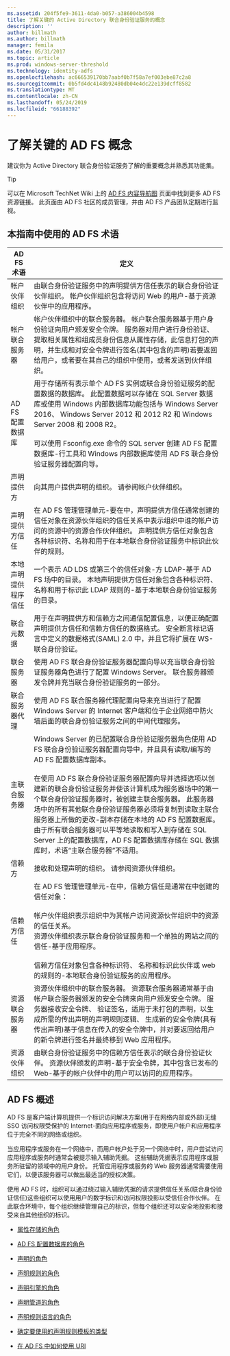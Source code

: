 ```yaml
---
ms.assetid: 204f5fe9-3611-4da0-b057-a386004b4598
title: 了解关键的 Active Directory 联合身份验证服务的概念
description: ''
author: billmath
ms.author: billmath
manager: femila
ms.date: 05/31/2017
ms.topic: article
ms.prod: windows-server-threshold
ms.technology: identity-adfs
ms.openlocfilehash: ac666539170bb7aabf0b7f58a7ef003ebe87c2a8
ms.sourcegitcommit: 0b5fd4dc4148b92480db04e4dc22e139dcff8582
ms.translationtype: MT
ms.contentlocale: zh-CN
ms.lasthandoff: 05/24/2019
ms.locfileid: "66188392"
---
```

# <a name="understanding-key-ad-fs-concepts"></a>了解关键的 AD FS 概念
建议你为 Active Directory 联合身份验证服务了解的重要概念并熟悉其功能集。  
  
> [!TIP]  
> 可以在 Microsoft TechNet Wiki 上的 [AD FS 内容导航图](https://social.technet.microsoft.com/wiki/contents/articles/2735.aspx) 页面中找到更多 AD FS 资源链接。 此页面由 AD FS 社区的成员管理，并由 AD FS 产品团队定期进行监视。  
  
## <a name="ad-fs-terminology-used-in-this-guide"></a>本指南中使用的 AD FS 术语  
  
|AD FS 术语|定义|  
|--------------|--------------|  
|帐户伙伴组织|由联合身份验证服务中的声明提供方信任表示的联合身份验证伙伴组织。 帐户伙伴组织包含将访问 Web 的用户\-基于资源伙伴中的应用程序。|  
|帐户联合服务器|帐户伙伴组织中的联合服务器。 帐户联合服务器基于用户身份验证向用户颁发安全令牌。 服务器对用户进行身份验证、 提取相关属性和组成员身份信息从属性存储，此信息打包的声明，并生成和对安全令牌进行签名\(其中包含的声明\)若要返回给用户，或者要在其自己的组织中使用，或者发送到伙伴组织。|  
|AD FS 配置数据库|用于存储所有表示单个 AD FS 实例或联合身份验证服务的配置数据的数据库。 此配置数据可以存储在 SQL Server 数据库或使用 Windows 内部数据库功能包括与 Windows Server 2016、 Windows Server 2012 和 2012 R2 和 Windows Server 2008 和 2008 R2。 </br></br>可以使用 Fsconfig.exe 命令的 SQL server 创建 AD FS 配置数据库\-行工具和 Windows 内部数据库使用 AD FS 联合身份验证服务器配置向导。|  
|声明提供方|向其用户提供声明的组织。 请参阅帐户伙伴组织。|  
|声明提供方信任|在 AD FS 管理管理单元\-要在中，声明提供方信任通常创建的信任对象在资源伙伴组织的信任关系中表示组织中谁的帐户访问的资源中的资源合作伙伴组织。 声明提供方信任对象包含各种标识符、名称和用于在本地联合身份验证服务中标识此伙伴的规则。|  
|本地声明提供程序信任|一个表示 AD LDS 或第三个的信任对象\-方 LDAP\-基于 AD FS 场中的目录。 本地声明提供方信任对象包含各种标识符、 名称和用于标识此 LDAP 规则的\-基于本地联合身份验证服务的目录。|  
|联合元数据|用于在声明提供方和信赖方之间通信配置信息，以便正确配置声明提供方信任和信赖方信任的数据格式。 安全断言标记语言中定义的数据格式\(SAML\) 2.0 中，并且它将扩展在 WS\-联合身份验证。|  
|联合服务器|使用 AD FS 联合身份验证服务器配置向导以充当联合身份验证服务器角色进行了配置 Windows Server。 联合服务器颁发令牌并充当联合身份验证服务的一部分。|  
|联合服务器代理|使用 AD FS 联合服务器代理配置向导来充当进行了配置 Windows Server 的 Internet 客户端和位于企业网络中防火墙后面的联合身份验证服务之间的中间代理服务。|  
|主联合服务器|Windows Server 的已配置联合身份验证服务器角色使用 AD FS 联合身份验证服务器配置向导中，并且具有读取\/编写的 AD FS 配置数据库副本。 </br></br> 在使用 AD FS 联合身份验证服务器配置向导并选择选项以创建新的联合身份验证服务并使该计算机成为服务器场中的第一个联合身份验证服务器时，被创建主联合服务器。 此服务器场中的所有其他联合身份验证服务器必须将复制到读取主联合服务器上所做的更改\-副本存储在本地的 AD FS 配置数据库。 由于所有联合服务器可以平等地读取和写入到存储在 SQL Server 上的配置数据库，AD FS 配置数据库存储在 SQL 数据库时，术语“主联合服务器”不适用。|  
|信赖方|接收和处理声明的组织。 请参阅资源伙伴组织。|  
|信赖方信任|在 AD FS 管理管理单元\-在中，信赖方信任是通常在中创建的信任对象：<br /><br />帐户伙伴组织表示组织中为其帐户访问资源伙伴组织中的资源的信任关系。<br />资源伙伴组织表示联合身份验证服务和一个单独的网站之间的信任\-基于应用程序。<br /><br />信赖方信任对象包含各种标识符、 名称和标识此伙伴或 web 的规则的\-本地联合身份验证服务的应用程序。|  
|资源联合服务器|资源伙伴组织中的联合服务器。 资源联合服务器通常基于由帐户联合服务器颁发的安全令牌来向用户颁发安全令牌。 服务器接收安全令牌、 验证签名，适用于未打包的声明，以生成所需的传出声明的声明规则逻辑、 生成新的安全令牌\(具有传出声明\)基于信息在传入的安全令牌中，并对要返回给用户的新令牌进行签名并最终移到 Web 应用程序。|  
|资源伙伴组织|由联合身份验证服务中的信赖方信任表示的联合身份验证伙伴。 资源伙伴颁发的声明\-基于安全令牌，其中包含已发布的 Web\-基于的帐户伙伴中的用户可以访问的应用程序。|  
  
## <a name="overview-of-ad-fs"></a>AD FS 概述  
AD FS 是客户端计算机提供一个标识访问解决方案\(用于在网络内部或外部\)无缝 SSO 访问权限受保护的 Internet\-面向应用程序或服务，即使用户帐户和应用程序位于完全不同的网络或组织。  
  
当应用程序或服务在一个网络中，而用户帐户处于另一个网络中时，用户尝试访问应用程序或服务时通常会被提示输入辅助凭据。 这些辅助凭据表示应用程序或服务所驻留的领域中的用户身份。 托管应用程序或服务的 Web 服务器通常需要使用它们，以便该服务器可以做出最适当的授权决策。  
  
使用 AD FS 时，组织可以通过绕过输入辅助凭据的请求提供信任关系\(联合身份验证信任\)这些组织可以使用用户的数字标识和访问权限投影以受信任合作伙伴。 在此联合环境中，每个组织继续管理自己的标识，但每个组织还可以安全地投影和接受来自其他组织的标识。  
  
-   [属性存储的角色](The-Role-of-Attribute-Stores.md)  
  
-   [AD FS 配置数据库的角色](The-Role-of-the-AD-FS-Configuration-Database.md)  
  
-   [声明的角色](The-Role-of-Claims.md)  
  
-   [声明规则的角色](The-Role-of-Claim-Rules.md)  
  
-   [声明引擎的角色](The-Role-of-the-Claims-Engine.md)  
  
-   [声明管道的角色](The-Role-of-the-Claims-Pipeline.md)  
  
-   [声明规则语言的角色](The-Role-of-the-Claim-Rule-Language.md)  
  
-   [确定要使用的声明规则模板的类型](Determine-the-Type-of-Claim-Rule-Template-to-Use.md)  
  
-   [在 AD FS 中如何使用 URI](How-URIs-Are-Used-in-AD-FS.md)  
  

